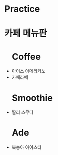 # Practice
<!DOCTYPE html>
<html>
<body>

<h1> 카페 메뉴판 </h1>

<ul>
    <h1>Coffee </h1>
    <li> 아이스 아메리카노 </li>
    <li> 카페라떼 </li>
</ul>  

<ul>
    <h1> Smoothie </h1>
    <li> 딸리 스무디 </li>
</ul>  

<ul>
    <h1> Ade </h1>
    <li> 복숭아 아이스티 </li>
</ul>  

</body>
</html>

